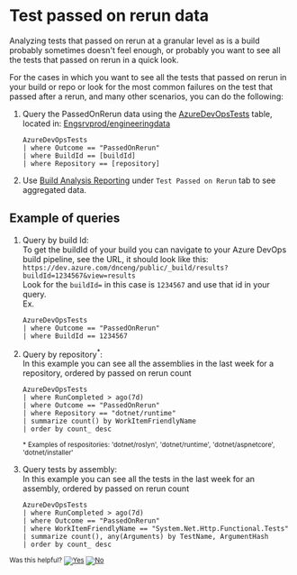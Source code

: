 # Test passed on rerun data

Analyzing tests that passed on rerun at a granular level as is a build probably sometimes doesn't feel enough, or probably you want to see all the tests that passed on rerun in a quick look.

For the cases in which you want to see all the tests that passed on rerun in your build or repo or look for the most common failures on the test that passed after a rerun, and many other scenarios, you can do the following:

1. Query the PassedOnRerun data using the [AzureDevOpsTests](https://dataexplorer.azure.com/clusters/engsrvprod/databases/engineeringdata?query=.show%20table%20AzureDevOpsTests) table, located in: [Engsrvprod/engineeringdata](https://dataexplorer.azure.com/clusters/engsrvprod/databases/engineeringdata) <br>


    ```
    AzureDevOpsTests
    | where Outcome == "PassedOnRerun"
    | where BuildId == [buildId]
    | where Repository == [repository]
    ```

1. Use [Build Analysis Reporting](https://msit.powerbi.com/links/crjYD5rwh0?ctid=72f988bf-86f1-41af-91ab-2d7cd011db47&pbi_source=linkShare) under `Test Passed on Rerun` tab to see aggregated data.   


## Example of queries 

1. Query by build Id: <br>
To get the buildId of your build you can navigate to your Azure DevOps build pipeline, see the URL, it should look like this: <br>
`https://dev.azure.com/dnceng/public/_build/results?buildId=1234567&view=results` <br>
Look for the `buildId=`  in this case is `1234567` and use that id in your query. <br>
Ex. 
    ```
    AzureDevOpsTests
    | where Outcome == "PassedOnRerun"
    | where BuildId == 1234567
    ```

2. Query by repository<sup>*</sup>: <br>
In this example you can see all the assemblies in the last week for a repository, ordered by passed on rerun count
    ```
    AzureDevOpsTests
    | where RunCompleted > ago(7d)
    | where Outcome == "PassedOnRerun"
    | where Repository == "dotnet/runtime" 
    | summarize count() by WorkItemFriendlyName
    | order by count_ desc
    ```
    <sub>* Examples of respositories: 'dotnet/roslyn', 'dotnet/runtime', 'dotnet/aspnetcore', 'dotnet/installer'</sub>
    

3. Query tests by assembly: <br>
In this example you can see all the tests in the last week for an assembly, ordered by passed on rerun count <br>
    ```
    AzureDevOpsTests
    | where RunCompleted > ago(7d)
    | where Outcome == "PassedOnRerun"
    | where WorkItemFriendlyName == "System.Net.Http.Functional.Tests"
    | summarize count(), any(Arguments) by TestName, ArgumentHash
    | order by count_ desc
    ```


<!-- Begin Generated Content: Doc Feedback -->
<sub>Was this helpful? [![Yes](https://helix.dot.net/f/ip/5?p=Documentation%5CProject-Docs%5CDev%20Workflow%5CPassed%20On%20Rerun%20Data.md)](https://helix.dot.net/f/p/5?p=Documentation%5CProject-Docs%5CDev%20Workflow%5CPassed%20On%20Rerun%20Data.md) [![No](https://helix.dot.net/f/in)](https://helix.dot.net/f/n/5?p=Documentation%5CProject-Docs%5CDev%20Workflow%5CPassed%20On%20Rerun%20Data.md)</sub>
<!-- End Generated Content-->
